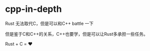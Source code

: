# cpp-in-depth

Rust 无法取代C，但是可以和C++ battle 一下

但是鉴于C和C++的关系，C++也要学，但是可以让Rust多承担一些任务。

Rust + C = ❤️
